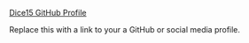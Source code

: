 [Dice15 GitHub Profile](https://github.com/Dice15)

Replace this with a link to your a GitHub or social media profile.
